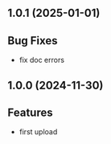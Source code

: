 ## 1.0.1 (2025-01-01)

## Bug Fixes

- fix doc errors

## 1.0.0 (2024-11-30)

## Features

- first upload